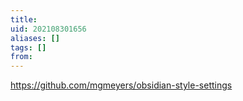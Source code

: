```yaml
---
title: 
uid: 202108301656
aliases: []
tags: []
from: 
---
```

https://github.com/mgmeyers/obsidian-style-settings